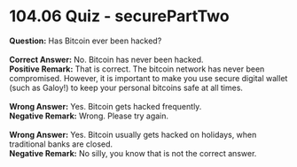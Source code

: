 # 104.06 Quiz - securePartTwo

**Question:** Has Bitcoin ever been hacked?\
\
**Correct Answer:** No. Bitcoin has never been hacked.\
**Positive Remark:** That is correct. The bitcoin network has never been compromised. However, it is important to make you use secure digital wallet (such as Galoy!) to keep your personal bitcoins safe at all times.\
\
**Wrong Answer:** Yes. Bitcoin gets hacked frequently.\
**Negative Remark:** Wrong. Please try again.\
\
**Wrong Answer:** Yes. Bitcoin usually gets hacked on holidays, when traditional banks are closed.\
**Negative Remark:** No silly, you know that is not the correct answer.
